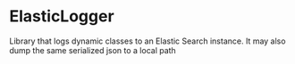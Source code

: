 # ElasticLogger
Library that logs dynamic classes to an Elastic Search instance. It may also dump the same serialized json to a local path
